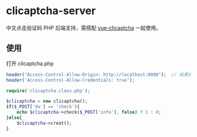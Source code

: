 # clicaptcha-server
中文点击验证码 PHP 后端支持，需搭配 [vue-clicaptcha](https://github.com/hooray/vue-clicaptcha) 一起使用。

## 使用

打开 clicaptcha.php

```php
header("Access-Control-Allow-Origin: http://localhost:8080");  // 如果后端和前端部署在不同域名下，则需要配置前端域名，不能使用 * 通配符
header('Access-Control-Allow-Credentials: true');

require('clicaptcha.class.php');

$clicaptcha = new clicaptcha();
if($_POST['do'] == 'check'){
	echo $clicaptcha->check($_POST['info'], false) ? 1 : 0;
}else{
	$clicaptcha->creat();
}
```